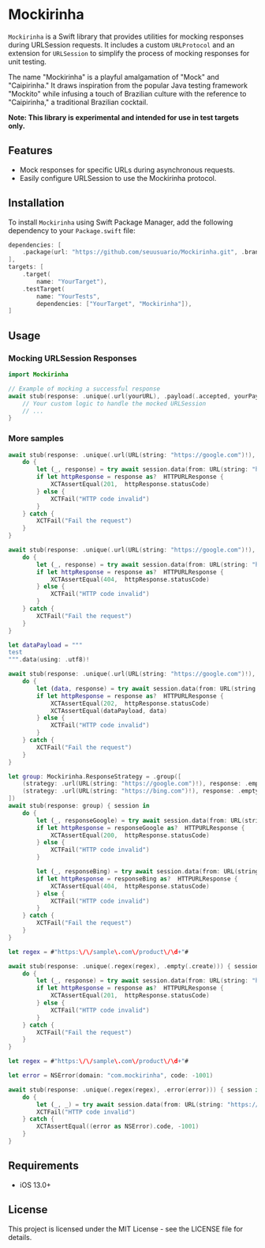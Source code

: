 # Mockirinha

`Mockirinha` is a Swift library that provides utilities for mocking responses during URLSession requests. It includes a custom `URLProtocol` and an extension for `URLSession` to simplify the process of mocking responses for unit testing.

The name "Mockirinha" is a playful amalgamation of "Mock" and "Caipirinha." It draws inspiration from the popular Java testing framework "Mockito" while infusing a touch of Brazilian culture with the reference to "Caipirinha," a traditional Brazilian cocktail.

**Note: This library is experimental and intended for use in test targets only.**

## Features

- Mock responses for specific URLs during asynchronous requests.
- Easily configure URLSession to use the Mockirinha protocol.

## Installation

To install `Mockirinha` using Swift Package Manager, add the following dependency to your `Package.swift` file:

```swift
dependencies: [
    .package(url: "https://github.com/seuusuario/Mockirinha.git", .branch("main"))
],
targets: [
    .target(
        name: "YourTarget"),
    .testTarget(
        name: "YourTests",
        dependencies: ["YourTarget", "Mockirinha"]),
]
```

## Usage

### Mocking URLSession Responses

```swift
import Mockirinha

// Example of mocking a successful response
await stub(response: .unique(.url(yourURL), .payload(.accepted, yourPayload))) { session in
    // Your custom logic to handle the mocked URLSession
    // ...
}
```

### More samples
```swift
await stub(response: .unique(.url(URL(string: "https://google.com")!), .empty(.create))) { session in
    do {
        let (_, response) = try await session.data(from: URL(string: "https://google.com")!)
        if let httpResponse = response as?  HTTPURLResponse {
            XCTAssertEqual(201,  httpResponse.statusCode)
        } else {
            XCTFail("HTTP code invalid")
        }
    } catch {
        XCTFail("Fail the request")
    }
}
```
```swift
await stub(response: .unique(.url(URL(string: "https://google.com")!), .empty(.notFound))) { session in
    do {
        let (_, response) = try await session.data(from: URL(string: "https://google.com")!)
        if let httpResponse = response as?  HTTPURLResponse {
            XCTAssertEqual(404,  httpResponse.statusCode)
        } else {
            XCTFail("HTTP code invalid")
        }
    } catch {
        XCTFail("Fail the request")
    }
}
```
```swift
let dataPayload = """
test
""".data(using: .utf8)!

await stub(response: .unique(.url(URL(string: "https://google.com")!), .payload(.accepted, dataPayload))) { session in
    do {
        let (data, response) = try await session.data(from: URL(string: "https://google.com")!)
        if let httpResponse = response as?  HTTPURLResponse {
            XCTAssertEqual(202,  httpResponse.statusCode)
            XCTAssertEqual(dataPayload, data)
        } else {
            XCTFail("HTTP code invalid")
        }
    } catch {
        XCTFail("Fail the request")
    }
}
```
```swift
let group: Mockirinha.ResponseStrategy = .group([
    (strategy: .url(URL(string: "https://google.com")!), response: .empty(.ok)),
    (strategy: .url(URL(string: "https://bing.com")!), response: .empty(.notFound))
])
await stub(response: group) { session in
    do {
        let (_, responseGoogle) = try await session.data(from: URL(string: "https://google.com")!)
        if let httpResponse = responseGoogle as?  HTTPURLResponse {
            XCTAssertEqual(200,  httpResponse.statusCode)
        } else {
            XCTFail("HTTP code invalid")
        }

        let (_, responseBing) = try await session.data(from: URL(string: "https://bing.com")!)
        if let httpResponse = responseBing as?  HTTPURLResponse {
            XCTAssertEqual(404,  httpResponse.statusCode)
        } else {
            XCTFail("HTTP code invalid")
        }
    } catch {
        XCTFail("Fail the request")
    }
}
```
```swift
let regex = #"https:\/\/sample\.com\/product\/\d+"#

await stub(response: .unique(.regex(regex), .empty(.create))) { session in
    do {
        let (_, response) = try await session.data(from: URL(string: "https://sample.com/product/1")!)
        if let httpResponse = response as?  HTTPURLResponse {
            XCTAssertEqual(201,  httpResponse.statusCode)
        } else {
            XCTFail("HTTP code invalid")
        }
    } catch {
        XCTFail("Fail the request")
    }
}
```
```swift
let regex = #"https:\/\/sample\.com\/product\/\d+"#

let error = NSError(domain: "com.mockirinha", code: -1001)

await stub(response: .unique(.regex(regex), .error(error))) { session in
    do {
        let (_, _) = try await session.data(from: URL(string: "https://sample.com/product/1")!)
        XCTFail("HTTP code invalid")
    } catch {
        XCTAssertEqual((error as NSError).code, -1001)
    }
}
```
## Requirements
* iOS 13.0+
## License
This project is licensed under the MIT License - see the LICENSE file for details.